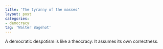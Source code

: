 ```yaml
---
title: 'The tyranny of the masses'
layout: post
categories:
- democracy
tag: 'Walter Bagehot'
---
```


A democratic despotism is like a theocracy: It assumes its own correctness.